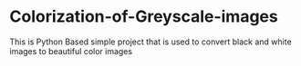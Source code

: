 # Colorization-of-Greyscale-images
This is Python Based simple project that is used to convert black and white images to beautiful color images

